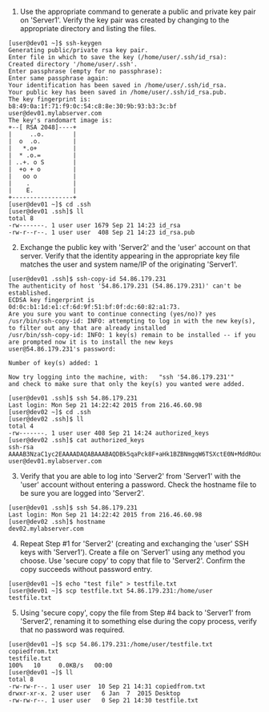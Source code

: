1. Use the appropriate command to generate a public and private key pair on 'Server1'. Verify the key pair was created by changing to the appropriate directory and listing the files.

```
[user@dev01 ~]$ ssh-keygen
Generating public/private rsa key pair.
Enter file in which to save the key (/home/user/.ssh/id_rsa):
Created directory '/home/user/.ssh'.
Enter passphrase (empty for no passphrase):
Enter same passphrase again:
Your identification has been saved in /home/user/.ssh/id_rsa.
Your public key has been saved in /home/user/.ssh/id_rsa.pub.
The key fingerprint is:
b8:49:0a:1f:71:f9:0c:54:c8:8e:30:9b:93:b3:3c:bf user@dev01.mylabserver.com
The key's randomart image is:
+--[ RSA 2048]----+
|     ..o.        |
|  o  .o.         |
|   *.o+          |
|  * .o.=         |
| ..+. o S        |
|  +o + o         |
|   oo o          |
|    .            |
|    E.           |
+-----------------+
[user@dev01 ~]$ cd .ssh
[user@dev01 .ssh]$ ll
total 8
-rw-------. 1 user user 1679 Sep 21 14:23 id_rsa
-rw-r--r--. 1 user user  408 Sep 21 14:23 id_rsa.pub
```
 
2. Exchange the public key with 'Server2' and the 'user' account on that server. Verify that the identity appearing in the appropriate key file matches the user and system name/IP of the originating 'Server1'.

```
[user@dev01 .ssh]$ ssh-copy-id 54.86.179.231
The authenticity of host '54.86.179.231 (54.86.179.231)' can't be established.
ECDSA key fingerprint is 0d:0c:b1:1d:e1:cf:6d:9f:51:bf:0f:dc:60:82:a1:73.
Are you sure you want to continue connecting (yes/no)? yes
/usr/bin/ssh-copy-id: INFO: attempting to log in with the new key(s), to filter out any that are already installed
/usr/bin/ssh-copy-id: INFO: 1 key(s) remain to be installed -- if you are prompted now it is to install the new keys
user@54.86.179.231's password:
 
Number of key(s) added: 1
 
Now try logging into the machine, with:   "ssh '54.86.179.231'"
and check to make sure that only the key(s) you wanted were added.
 
[user@dev01 .ssh]$ ssh 54.86.179.231
Last login: Mon Sep 21 14:22:42 2015 from 216.46.60.98
[user@dev02 ~]$ cd .ssh
[user@dev02 .ssh]$ ll
total 4
-rw-------. 1 user user 408 Sep 21 14:24 authorized_keys
[user@dev02 .ssh]$ cat authorized_keys
ssh-rsa AAAAB3NzaC1yc2EAAAADAQABAAABAQDBk5qaPck8F+aHk1BZBNmgqW6TSXctE0N+MddROuqm2TvxMeI4s5bfCpWXSBKqhTo/SFqMjM7nHp4F8stG86VEP5UymiWaeVu6rrzxTrT/9QIlFW+yWv9Mbg/GNN48rqDdZ4931sLsYnKx/dDh1S/iTofQpzgl6LB+bpsgWanaVPIcKJkh0LP9LZXX0+VpPlMrk9Gpn1F0k1EdO5zPYyEI2MkmhJZCMKhz3dOZCIqMuayt1QKSSpyDeVDx3dMMuFddXJOyuWEIYtIJC+u7hIIHV6Bsmzl4PI0dHnvmHk+Sn2DBEIn/K+9aqRQMT9IR2a2TOX1EWBqaNDsxIeLjdhw3 user@dev01.mylabserver.com 
```
 
3. Verify that you are able to log into 'Server2' from 'Server1' with the 'user' account without entering a password. Check the hostname file to be sure you are logged into 'Server2'.

```
[user@dev01 .ssh]$ ssh 54.86.179.231
Last login: Mon Sep 21 14:22:42 2015 from 216.46.60.98
[user@dev02 .ssh]$ hostname
dev02.mylabserver.com
```
 
4. Repeat Step #1 for 'Server2' (creating and exchanging the 'user' SSH keys with 'Server1'). Create a file on 'Server1' using any method you choose. Use 'secure copy' to copy that file to 'Server2'. Confirm the copy succeeds without password entry.

```
[user@dev01 ~]$ echo "test file" > testfile.txt
[user@dev01 ~]$ scp testfile.txt 54.86.179.231:/home/user
testfile.txt 
```
 
5. Using 'secure copy', copy the file from Step #4 back to 'Server1' from 'Server2', renaming it to something else during the copy process, verify that no password was required.

```
[user@dev01 ~]$ scp 54.86.179.231:/home/user/testfile.txt copiedfrom.txt
testfile.txt                                                                                                                                                                   100%   10     0.0KB/s   00:00
[user@dev01 ~]$ ll
total 8
-rw-rw-r--. 1 user user  10 Sep 21 14:31 copiedfrom.txt
drwxr-xr-x. 2 user user   6 Jan  7  2015 Desktop
-rw-rw-r--. 1 user user   0 Sep 21 14:30 testfile.txt
```
